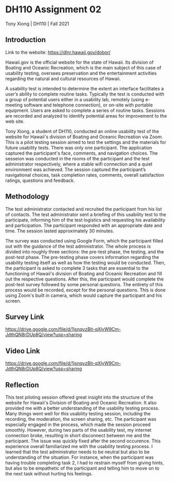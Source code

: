 # DH110 Assignment 02
Tony Xiong | DH110 | Fall 2021

## Introduction

Link to the website: https://dlnr.hawaii.gov/dobor/

Hawaii.gov is the official website for the state of Hawaii. Its division of Boating and Oceanic Recreation, which is the main subject of this case of usability testing, oversees preservation and the entertainment activities regarding the natural and cultural resources of Hawaii.

A usability test is intended to determine the extent an interface facilitates a user’s ability to complete routine tasks. Typically the test is conducted with a group of potential users either in a usability lab, remotely (using e-meeting software and telephone connection), or on-site with portable equipment. Users are asked to complete a series of routine tasks. Sessions are recorded and analyzed to identify potential areas for improvement to the web site. 

Tony Xiong, a student of DH110, conducted an online usability test of the website for Hawaii's division of Boating and Oceanic Recreation via Zoom. This is a pilot testing session aimed to test the settings and the materials for future usability tests. There was only one participant. The application captured the participant's face, comments, and navigation choices. The sesseion was conducted in the rooms of the participant and the test administrator respectively, where a stable wifi connection and a quiet environment was achieved. The session captured the participant’s navigational choices, task completion rates, comments, overall satisfaction ratings, questions and feedback.

## Methodology
The test administrator contacted and recruited the participant from his list of contacts. The test administrator sent a briefing of this usability test to the participate, informing him of the test logistics and requesting his availability and participation. The participant responded with an appropriate date and time. 
The session lasted approximately 30 minutes.

The survey was conducted using Google Form, which the participant filled out with the guidance of the test administrator. The whole process is divided into roughly three sections: the pre-test phase, the testing, and the post-test phase. The pre-testing phase covers information regarding the usability testing itself as well as how the testing would be conducted. Then, the participant is asked to complete 3 tasks that are essential to the functioning of Hawaii's division of Boating and Oceanic Recreation and fill out the respective questions. After this, the participant would complete the post-test survey followed by some personal questions. The entirety of this process would be recorded, except for the personal questions. This is done using Zoom's built in camera, which would capture the participant and his screen.

## Survey Link
https://drive.google.com/file/d/1jsnqvzBit-qXlyW9Cm-JdthQN8rDUp8Q/view?usp=sharing

## Video Link
https://drive.google.com/file/d/1jsnqvzBit-qXlyW9Cm-JdthQN8rDUp8Q/view?usp=sharing

## Reflection
This test piloting session offered great insight into the structure of the website for Hawaii's Division of Boating and Oceanic Recreation. It also provided me with a better understanding of the usability testing process. Many things went well for this usability testing session, including the recording, the moderation, the screen sharing, etc. The participant was especially engaged in the process, which made the session proceed smoothly. However, during two parts of the usability test, my internet connection broke, resulting in short disconnect between me and the participant. The issue was quickly fixed after the second occurence. This experience overall familiarized me with the usability testing process. I learned that the test administrator needs to be neutral but also to be understanding of the situation. For instance, when the participant was having trouble completing task 2, I had to restrain myself from giving hints, but also to be empathetic of the participant and telling him to move on to the next task without hurting his feelings.
